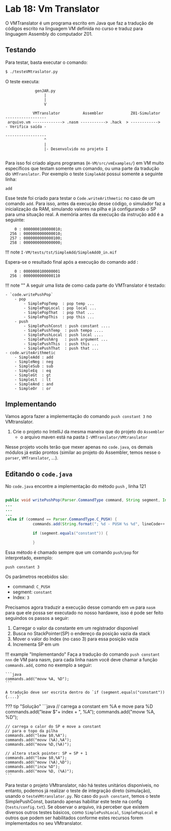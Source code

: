 # Lab 18: Vm Translator

O VMTranslator é um programa escrito em Java que faz a tradução de códigos escrito na linguagem VM definida no curso e traduz para linguagem Assembly do computador Z01.

## Testando

Para testar, basta executar o comando:

``` bash
$ ./testeVMtraslator.py
```

O teste executa:

```
             genJAR.py
                 |   
                 |   
                 V
                 
            VMTranslator          Assembler            Z01-Simulator  ------------------
 arquivo.vm -------------> .nasm -----------> .hack  > ------------>  - Verifica saída -
                                                                      ------------------
                 ^
                 |   
                 |- Desenvolvido no projeto I 
                                                                    
```

Para isso foi criado alguns programas (`H-VM/src/vmExamples/`) em VM muito específicos que testam somente um comando, ou uma parte da tradução do `VMTranslator`. Por exemplo o teste `SimpleAdd` possui somente a seguinte linha:

``` jar
add
```

Esse teste foi criado para testar o `Code.writeArithmetic` no caso de um comando `add`. Para isso, antes da execução desse código, o simulador faz a inicialização da RAM, simulando valores na pilha e já configurando o SP para uma situação real. A memória antes da execução da instrução add é a seguinte:

``` 
    0 : 0000000100000010;
  256 : 0000000000000010;
  257 : 0000000000000100;
  258 : 0000000000000000;
```

!!! note
    `I-VM/tests/tst/SimpleAdd/SimpleAdd0_in.mif`

Espera-se o resultado final após a execução do comando add :

```
    0 : 0000000100000001
  256 : 0000000000000110
```

!!! note ""
    A seguir uma lista de como cada parte do VMTranslator é testado:

    - `code.writePushPop`
        - pop
            - SimplePopTemp  : pop temp ...
            - SimplePopLocal : pop local ...
            - SimplePopThat  : pop that ...
            - SimplePopThis  : pop this ...
        - push
            - SimplePushConst : push constant .... 
            - SimplePushTemp  : push tempo ....
            - SimplePushLocal : push local ....
            - SimplePushArg   : push argument ...
            - SimplePushThis  : push this ...
            - SimplePushThat  : push that ...
    - code.writeArithmetic
        - SimpleAdd : add
        - SimpleNeg : neg
        - SimpleSub : sub
        - SimpleEq  : eq
        - SimpleGt  : gt
        - SimpleLt  : lt
        - SimpleAnd : and
        - SimpleOr  : or


## Implementando

Vamos agora fazer a implementação do comando `push constant 3` no VMtranslator.

1. Crie o projeto no IntelliJ da mesma maneira que do projeto do `Assembler`
    - o arquivo maven está na pasta `I-VMTranslator/VMtranslator`

Nesse projeto vocês terão que mexer apenas no `code.java`, os demais módulos já estão prontos (similar ao projeto do Assembler, temos nesse o `parser`, `VMTranslator`, ...).

## Editando o `code.java`

No `code.java` encontre a implementação do método `push` , linha 121

```java

public void writePushPop(Parser.CommandType command, String segment, Integer index) {
...
...
...
 else if (command == Parser.CommandType.C_PUSH) {
            commands.add(String.format("; %d - PUSH %s %d", lineCode++ ,segment, index));

            if (segment.equals("constant")) {
            
            }

```

Essa método é chamado sempre que um comando `push/pop` for interpretado, exemplo:

`push constant 3`

Os parâmetros recebidos são:

- command: `C_PUSH`
- segment: `constant`
- Index: `3`

Precisamos agora traduzir a execução desse comando em `vm` para `nasm` para que ele possa ser executado no nosso hardawre, isso é pode ser feito seguindos os passos a seguir:

1. Carregar o valor da constante em um registrador disponível
2. Busca no StackPointer(SP) o endereço da posição vazia da stack
3. Mover o valor do Index (no caso 3) para essa posição vazia
4. Incrementa SP em um


!!! example "Implementando"
    Faça a tradução do comando `push constant nnn` de VM para nasm, 
    para cada linha nasm você deve chamar a função `commands.add`, como no exemplo 
    a seguir:
    
    ```java
    commands.add("movw %A, %D");
    ```
    
    A tradução deve ser escrita dentro do `if (segment.equals("constant")) {....}`

??? tip "Solução"
    ```java
    // carrega a constant em %A e move para %D
    commands.add("leaw $"+ index + ", %A");
    commands.add("movw %A, %D");

    // carrega o calor do SP e move a constant
    // para o topo da pilha
    commands.add("leaw $0,%A");
    commands.add("movw (%A),%A");
    commands.add("movw %D,(%A)");

    // altera stack pointer: SP = SP + 1
    commands.add("leaw $0,%A");
    commands.add("movw (%A),%D");
    commands.add("incw %D");
    commands.add("movw %D, (%A)");
    ```

Para testar o projeto VMtranslator, não há testes unitários disponíveis, no entanto, podemos já realizar o teste de integração direto (simulação), usando o `testeVMtranslator.py`. No caso do `push constant`, temos o teste SimplePushConst, bastando apenas habilitar este teste na config (`tests/config.txt`). Se observar o arquivo, irá perceber que existem diversos outros testes básicos, como `SimplePushLocal`, `SimplePopLocal` e outros que podem ser habilitados conforme estes recursos forem implementados no seu VMtranslator.

